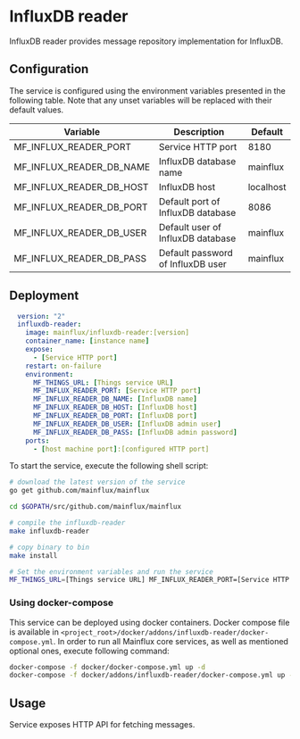 # InfluxDB reader

InfluxDB reader provides message repository implementation for InfluxDB.

## Configuration

The service is configured using the environment variables presented in the
following table. Note that any unset variables will be replaced with their
default values.

| Variable                  | Description                       | Default               |
|---------------------------|-----------------------------------|-----------------------|
| MF_INFLUX_READER_PORT     | Service HTTP port                 | 8180                  |
| MF_INFLUX_READER_DB_NAME  | InfluxDB database name            | mainflux              |
| MF_INFLUX_READER_DB_HOST  | InfluxDB host                     | localhost             |
| MF_INFLUX_READER_DB_PORT  | Default port of InfluxDB database | 8086                  |
| MF_INFLUX_READER_DB_USER  | Default user of InfluxDB database | mainflux              |
| MF_INFLUX_READER_DB_PASS  | Default password of InfluxDB user | mainflux              |

## Deployment

```yaml
  version: "2"
  influxdb-reader:
    image: mainflux/influxdb-reader:[version]
    container_name: [instance name]
    expose:
      - [Service HTTP port]
    restart: on-failure
    environment:
      MF_THINGS_URL: [Things service URL]
      MF_INFLUX_READER_PORT: [Service HTTP port]
      MF_INFLUX_READER_DB_NAME: [InfluxDB name]
      MF_INFLUX_READER_DB_HOST: [InfluxDB host]
      MF_INFLUX_READER_DB_PORT: [InfluxDB port]
      MF_INFLUX_READER_DB_USER: [InfluxDB admin user]
      MF_INFLUX_READER_DB_PASS: [InfluxDB admin password]
    ports:
      - [host machine port]:[configured HTTP port]
```

To start the service, execute the following shell script:

```bash
# download the latest version of the service
go get github.com/mainflux/mainflux

cd $GOPATH/src/github.com/mainflux/mainflux

# compile the influxdb-reader
make influxdb-reader

# copy binary to bin
make install

# Set the environment variables and run the service
MF_THINGS_URL=[Things service URL] MF_INFLUX_READER_PORT=[Service HTTP port] MF_INFLUX_READER_DB_NAME=[InfluxDB database name] MF_INFLUX_READER_DB_HOST=[InfluxDB database host] MF_INFLUX_READER_DB_PORT=[InfluxDB database port] MF_INFLUX_READER_DB_USER=[InfluxDB admin user] MF_INFLUX_READER_DB_PASS=[InfluxDB admin password] $GOBIN/mainflux-influxdb

```

### Using docker-compose

This service can be deployed using docker containers. Docker compose file is
available in `<project_root>/docker/addons/influxdb-reader/docker-compose.yml`.
In order to run all Mainflux core services, as well as mentioned optional ones,
execute following command:

```bash
docker-compose -f docker/docker-compose.yml up -d
docker-compose -f docker/addons/influxdb-reader/docker-compose.yml up -d
```

## Usage

Service exposes HTTP API for fetching messages.

[doc]: ../swagger.yml
